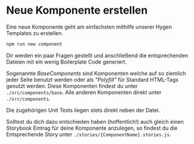 # Neue Komponente erstellen

Eine neue Komponente geht am einfachsten mithilfe unserer Hygen Templates zu erstellen.

```bash
npm run new component
```

Dir werden ein paar Fragen gestellt und anschließend die entsprechenden Dateien mit ein wenig Boilerplate Code generiert.

Sogenannte _BaseComponents_ sind Komponenten welche auf so ziemlich jeder Seite benutzt werden oder als _"Polyfill"_ für Standard HTML-Tags genutzt werden. Diese Komponenten findest du unter `./src/components/base`. Alle anderen Komponenten direkt unter `./src/components`.

Die zugehörigen Unit Tests liegen stets direkt neben der Datei.

Solltest du dich dazu entschieden haben (hoffentlich!) auch gleich einen Storybook Eintrag für deine Komponente anzulegen, so findest du die Entsprechende Story unter `./stories/{ComponentName}.stories.js`.
